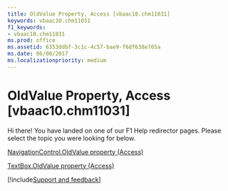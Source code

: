 ```yaml
---
title: OldValue Property, Access [vbaac10.chm11031]
keywords: vbaac10.chm11031
f1_keywords:
- vbaac10.chm11031
ms.prod: office
ms.assetid: 6353ddbf-3c1c-4c57-bae9-f6df638e765a
ms.date: 06/08/2017
ms.localizationpriority: medium
---
```



# OldValue Property, Access [vbaac10.chm11031]

Hi there! You have landed on one of our F1 Help redirector pages. Please select the topic you were looking for below.

[NavigationControl.OldValue property (Access)](https://msdn.microsoft.com/library/ddee64e6-38cf-d033-4963-76529744ef81%28Office.15%29.aspx)

[TextBox.OldValue property (Access)](https://msdn.microsoft.com/library/d62150d2-6dc6-85c0-0452-e9e5fee199b4%28Office.15%29.aspx)

[!include[Support and feedback](~/includes/feedback-boilerplate.md)]